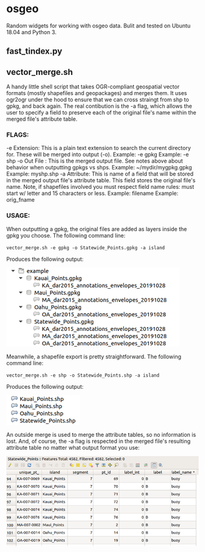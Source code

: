 # osgeo

Random widgets for working with osgeo data. Bulit and tested on Ubuntu 18.04 and Python 3.

## fast_tindex.py



## vector_merge.sh

A handy little shell script that takes OGR-compliant geospatial vector formats (mostly shapefiles and geopackages) and merges them. It uses ogr2ogr under the hood to ensure that we can cross straingt from shp to gpkg, and back again. The real contibution is the -a flag, which allows the user to specify a field to preserve each of the original file's name within the merged file's attribute table.

### FLAGS:
  -e Extension: This is a plain text extension to search the current directory for. These will be merged into output (-o). 
                Example: -e gpkg
                Example: -e shp
  -o Out File : This is the merged output file. See notes above about behavior when outputting gpkgs vs shps.
                Example: ~/mydir/mygpkg.gpkg
                Example: myshp.shp
  -a Attribute: This is name of a field that will be stored in the merged output file's attribute table. This field stores the   original file's name. Note, if shapefiles involved you must respect field name rules: must start w/ letter and 15 characters or less.
                Example: filename
                Example: orig_fname
                
### USAGE:

When outputting a gpkg, the original files are added as layers inside the gpkg you choose. The following command line:

`vector_merge.sh -e gpkg -o Statewide_Points.gpkg -a island`

Produces the following output:

![gpkg_output](/images/vector_merge_gpkg_out.png)

Meanwhile, a shapefile export is pretty straightforward. The following command line:

`vector_merge.sh -e shp -o Statewide_Points.shp -a island`

Produces the following output:

![shp_output](/images/vector_merge_shp_out.png)

An outside merge is used to merge the attribute tables, so no information is lost. And, of course, the -a flag is respected in the merged file's resulting attribute table no matter what output format you use:

![attr_output](/images/vector_merge_attr_out.png)


